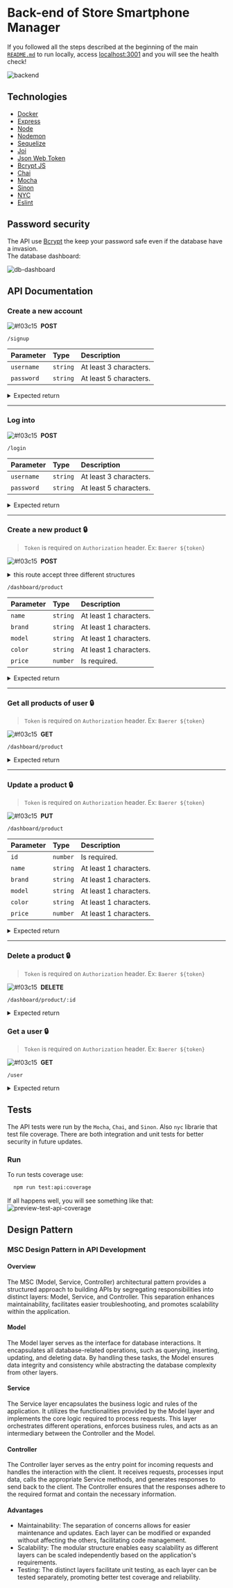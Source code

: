 # Back-end of Store Smartphone Manager

If you followed all the steps described at the beginning of the main [`README.md`](https://github.com/luandersonalvesdev/store-smartphone-manager/blob/main/README.md) to run locally, access [localhost:3001](http://localhost:3001) and you will see the health check!

![backend](/assets/preview-backend.png)

## Technologies

- [Docker](https://www.docker.com/)
- [Express](https://expressjs.com/)
- [Node](https://nodejs.org/en)
- [Nodemon](https://nodemon.io/)
- [Sequelize](https://sequelize.org/)
- [Joi](https://joi.dev/api/?v=17.12.2)
- [Json Web Token](https://jwt.io/)
- [Bcrypt JS](https://github.com/dcodeIO/bcrypt.js#readme)
- [Chai](https://www.chaijs.com/)
- [Mocha](https://mochajs.org/)
- [Sinon](https://sinonjs.org/)
- [NYC](https://istanbul.js.org/)
- [Eslint](https://eslint.org/)

## Password security

The API use [Bcrypt](https://github.com/dcodeIO/bcrypt.js#readme) the keep your password safe even if the database have a invasion. <br>
The database dashboard:

![db-dashboard](/assets/preview-db-dashboard.png)


## API Documentation

### Create a new account

![#f03c15](https://placehold.co/15x15/49CC90/49CC90.png) &nbsp;**POST**

```
/signup
```

| Parameter   | Type       | Description                           |
| :---------- | :--------- | :---------------------------------- |
| `username` | `string` | At least 3 characters. |
| `password` | `string` | At least 5 characters. |

<details> <summary> Expected return </summary> 

* status code `201`

```bash
{
  "id": 1,
  "username": "Jorel",
  "token": "exampletoken.exampletoken.exampletoken"
}
```
</details>

___

### Log into

![#f03c15](https://placehold.co/15x15/49CC90/49CC90.png) &nbsp;**POST**

```
/login
```

| Parameter   | Type       | Description                           |
| :---------- | :--------- | :---------------------------------- |
| `username` | `string` | At least 3 characters. |
| `password` | `string` | At least 5 characters. |

<details> <summary> Expected return </summary> 

* status code `200`

```bash
{
  "id": 1,
  "username": "example",
  "token": "exampletoken.exampletoken.exampletoken"
}
```
</details>

___

### Create a new product 🔒
> `Token` is required on `Authorization` header. Ex: `Baerer ${token}`

![#f03c15](https://placehold.co/15x15/49CC90/49CC90.png) &nbsp;**POST**

<details> <summary> this route accept three different structures</summary>

1. First structure
```bash
{
  "name": "Xiaomi Redmi 9",
  "brand": "Xiaomi",
  "model": "Redmi 9",
  "price": 10000,
  "color": "red"
}
```

2. Second structure
```bash
{
  "name": "Xiaomi Redmi 9",
  "price": 10000,
  "details": {
    "brand": "Xiaomi",
    "model": "Redmi 9",
    "color": "red"
  },
}
```

3. Third structure
```bash
[
  {
    "name": "Xiaomi Redmi 9",
    "brand": "Xiaomi",
    "model": "Redmi 9",
    "data": [
      {
        "price": 10000,
        "color": "red"
      },
      {
        "price": 10000,
        "color": "blue"
      }
    ]
  },
  {
    "name": "Iphone 14 Pro",
    "brand": "Iphone",
    "model": "14 Pro",
    "data": [
      {
        "price": 30000,
        "color": "silver"
      },
      {
        "price": 30100,
        "color": "gold"
      }
    ]
  }
]
```

</details>

```
/dashboard/product
```

| Parameter   | Type       | Description                           |
| :---------- | :--------- | :---------------------------------- |
| `name` | `string` | At least 1 characters. |
| `brand` | `string` | At least 1 characters. |
| `model` | `string` | At least 1 characters. |
| `color` | `string` | At least 1 characters. |
| `price` | `number` | Is required. |

<details> <summary> Expected return </summary>

* status code `201`

> this route can return two different structures

1. First structure
```bash
{
  "id": 1
  "name": "Xiaomi Redmi 9",
  "brand": "Xiaomi",
  "model": "Redmi 9",
  "price": 10000,
  "color": "red",
  "userId": 1
}
```

2. Second structure
```bash
[
  {
    "id": 5,
    "name": "Xiaomi Redmi 9",
    "brand": "Xiaomi",
    "model": "Redmi 9",
    "price": 10000,
    "color": "red",
    "userId": 1
  },
  {
    "id": 6,
    "name": "Xiaomi Redmi 9",
    "brand": "Xiaomi",
    "model": "Redmi 9",
    "price": 10000,
    "color": "blue",
    "userId": 1
  },
  {
    "id": 7,
    "name": "Iphone 14 Pro",
    "brand": "Iphone",
    "model": "14 Pro",
    "price": 30000,
    "color": "silver",
    "userId": 1
  },
  {
    "id": 8,
    "name": "Iphone 14 Pro",
    "brand": "Iphone",
    "model": "14 Pro",
    "price": 30100,
    "color": "gold",
    "userId": 1
  }
]
```

</details>

___

### Get all products of user 🔒
> `Token` is required on `Authorization` header. Ex: `Baerer ${token}`

![#f03c15](https://placehold.co/15x15/61AFFE/61AFFE.png) &nbsp;**GET**

```
/dashboard/product
```

<details> <summary> Expected return </summary> 

* status code `200`

```bash
[
  {
    "id": 5,
    "name": "Xiaomi Redmi 9",
    "brand": "Xiaomi",
    "model": "Redmi 9",
    "price": 10000,
    "color": "red",
  },
  {
    "id": 6,
    "name": "Xiaomi Redmi 9",
    "brand": "Xiaomi",
    "model": "Redmi 9",
    "price": 10000,
    "color": "blue",
  },
  {
    "id": 7,
    "name": "Iphone 14 Pro",
    "brand": "Iphone",
    "model": "14 Pro",
    "price": 30000,
    "color": "silver",
  },
  {
    "id": 8,
    "name": "Iphone 14 Pro",
    "brand": "Iphone",
    "model": "14 Pro",
    "price": 30100,
    "color": "gold",
  }
]
```

</details>

___

### Update a product 🔒
> `Token` is required on `Authorization` header. Ex: `Baerer ${token}`

![#f03c15](https://placehold.co/15x15/FCA130/FCA130.png) &nbsp;**PUT**

```
/dashboard/product
```

| Parameter   | Type       | Description                           |
| :---------- | :--------- | :---------------------------------- |
| `id` | `number` | Is required. |
| `name` | `string` | At least 1 characters. |
| `brand` | `string` | At least 1 characters. |
| `model` | `string` | At least 1 characters. |
| `color` | `string` | At least 1 characters. |
| `price` | `number` | At least 1 characters. |

<details> <summary> Expected return </summary> 

* status code `200`

```bash
{
  "id": 4,
  "name": "Xiaomi Poco F3",
  "price": 2000,
  "brand": "Xiaomi",
  "model": "Poco F3",
  "color": "Blue"
}
```

</details>

___

### Delete a product 🔒
> `Token` is required on `Authorization` header. Ex: `Baerer ${token}`

![#f03c15](https://placehold.co/15x15/F93E3E/F93E3E.png) &nbsp;**DELETE**

```
/dashboard/product/:id
```

<details> <summary> Expected return </summary> 

* status code `204`

```bash
empty return
```

___
</details>

### Get a user 🔒
> `Token` is required on `Authorization` header. Ex: `Baerer ${token}`

![#f03c15](https://placehold.co/15x15/61AFFE/61AFFE.png) &nbsp;**GET**

```
/user
```

<details> <summary> Expected return </summary>

* status code `200`

```bash
{
  "username": "Jorel"
}
```

</details>

## Tests

  The API tests were run by the `Mocha`, `Chai`, and `Sinon`. Also `nyc` librarie that test file coverage.
  There are both integration and unit tests for better security in future updates.

  ### Run

  To run tests coverage use:
  ```bash
    npm run test:api:coverage
  ```

  If all happens well, you will see something like that:
  ![preview-test-api-coverage](/assets/preview-test-api-coverage.png)



## Design Pattern

### MSC Design Pattern in API Development
#### Overview
The MSC (Model, Service, Controller) architectural pattern provides a structured approach to building APIs by segregating responsibilities into distinct layers: Model, Service, and Controller. This separation enhances maintainability, facilitates easier troubleshooting, and promotes scalability within the application.

#### Model
The Model layer serves as the interface for database interactions. It encapsulates all database-related operations, such as querying, inserting, updating, and deleting data. By handling these tasks, the Model ensures data integrity and consistency while abstracting the database complexity from other layers.

#### Service
The Service layer encapsulates the business logic and rules of the application. It utilizes the functionalities provided by the Model layer and implements the core logic required to process requests. This layer orchestrates different operations, enforces business rules, and acts as an intermediary between the Controller and the Model.

#### Controller
The Controller layer serves as the entry point for incoming requests and handles the interaction with the client. It receives requests, processes input data, calls the appropriate Service methods, and generates responses to send back to the client. The Controller ensures that the responses adhere to the required format and contain the necessary information.

#### Advantages
- Maintainability: The separation of concerns allows for easier maintenance and updates. Each layer can be modified or expanded without affecting the others, facilitating code management.
- Scalability: The modular structure enables easy scalability as different layers can be scaled independently based on the application's requirements.
- Testing: The distinct layers facilitate unit testing, as each layer can be tested separately, promoting better test coverage and reliability.
